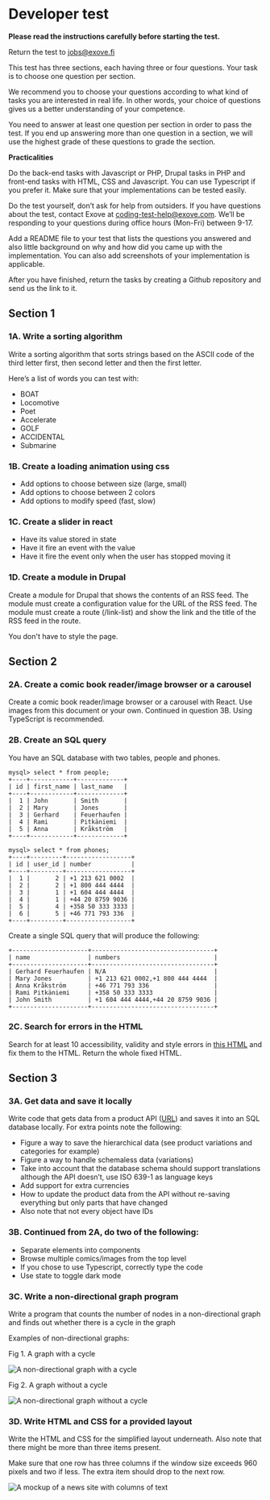 # Developer test

**Please read the instructions carefully before starting the test.**

Return the test to jobs@exove.fi

This test has three sections, each having three or four questions. Your task is to choose one question per section. 

We recommend you to choose your questions according to what kind of tasks you are interested in real life. In other words, your choice of questions gives us a better understanding of your competence.

You need to answer at least one question per section in order to pass the test. If you end up answering more than one question in a section, we will use the highest grade of these questions to grade the section.

**Practicalities**

Do the back-end tasks with Javascript or PHP, Drupal tasks in PHP and front-end tasks with HTML, CSS and Javascript. You can use Typescript if you prefer it. Make sure that your implementations can be tested easily.

Do the test yourself, don’t ask for help from outsiders. If you have questions about the test, contact Exove at coding-test-help@exove.com. We’ll be responding to your questions during office hours (Mon-Fri) between 9-17.

Add a README file to your test that lists the questions you answered and also little background on why and how did you came up with the implementation. You can also add screenshots of your implementation is applicable.

After you have finished, return the tasks by creating a Github repository and send us the link to it.

## Section 1
### 1A. Write a sorting algorithm

Write a sorting algorithm that sorts strings based on the ASCII code of the third letter first, then second letter and then the first letter.

Here’s a list of words you can test with:
- BOAT
- Locomotive
- Poet
- Accelerate
- GOLF
- ACCIDENTAL
- Submarine

### 1B. Create a loading animation using css
- Add options to choose between size (large, small)
- Add options to choose between 2 colors
- Add options to modify speed (fast, slow)

### 1C. Create a slider in react
- Have its value stored in state
- Have it fire an event with the value
- Have it fire the event only when the user has stopped moving it

### 1D. Create a module in Drupal

Create a module for Drupal that shows the contents of an RSS feed. The module must create a configuration value for the URL of the RSS feed. The module must create a route (/link-list) and show the link and the title of the RSS feed in the route.

You don't have to style the page.

## Section 2

### 2A. Create a comic book reader/image browser or a carousel

Create a comic book reader/image browser or a carousel with React. Use images from this document or your own. Continued in question 3B. Using TypeScript is recommended.

### 2B. Create an SQL query

You have an SQL database with two tables, people and phones.

```
mysql> select * from people;
+----+------------+-------------+
| id | first_name | last_name   |
+----+------------+-------------+
|  1 | John       | Smith       |
|  2 | Mary       | Jones       |
|  3 | Gerhard    | Feuerhaufen |
|  4 | Rami       | Pitkäniemi  |
|  5 | Anna       | Kråkström   |
+----+------------+-------------+

mysql> select * from phones;
+----+---------+------------------+
| id | user_id | number           |
+----+---------+------------------+
|  1 |       2 | +1 213 621 0002  |
|  2 |       2 | +1 800 444 4444  |
|  3 |       1 | +1 604 444 4444  |
|  4 |       1 | +44 20 8759 9036 |
|  5 |       4 | +358 50 333 3333 |
|  6 |       5 | +46 771 793 336  |
+----+---------+------------------+
```
Create a single SQL query that will produce the following:
```
+---------------------+----------------------------------+
| name                | numbers                          |
+---------------------+----------------------------------+
| Gerhard Feuerhaufen | N/A                              |
| Mary Jones          | +1 213 621 0002,+1 800 444 4444  |
| Anna Kråkström      | +46 771 793 336                  |
| Rami Pitkäniemi     | +358 50 333 3333                 |
| John Smith          | +1 604 444 4444,+44 20 8759 9036 |
+---------------------+----------------------------------+
```

### 2C. Search for errors in the HTML

Search for at least 10 accessibility, validity and style errors in [this HTML](material/code.html) and fix them to the HTML. Return the whole fixed HTML.

## Section 3

### 3A. Get data and save it locally

Write code that gets data from a product API ([URL](material/products.json)) and saves it into an SQL database locally. For extra points note the following:
- Figure a way to save the hierarchical data (see product variations and categories for example)
- Figure a way to handle schemaless data (variations)
- Take into account that the database schema should support translations although the API doesn’t, use ISO 639-1 as language keys
- Add support for extra currencies
- How to update the product data from the API without re-saving everything but only parts that have changed
- Also note that not every object have IDs

### 3B. Continued from 2A, do two of the following:
- Separate elements into components
- Browse multiple comics/images from the top level
- If you chose to use Typescript, correctly type the code
- Use state to toggle dark mode


### 3C. Write a non-directional graph program

Write a program that counts the number of nodes in a non-directional graph and finds out whether there is a cycle in the graph

Examples of non-directional graphs:

Fig 1. A graph with a cycle

![A non-directional graph with a cycle](/material/non-directional-graph-cycle.png)

Fig 2. A graph without a cycle

![A non-directional graph without a cycle](/material/non-directional-graph.png)

### 3D. Write HTML and CSS for a provided layout 

Write the HTML and CSS for the simplified layout underneath. Also note that there might be more than three items present.

Make sure that one row has three columns if the window size exceeds 960 pixels and two if less. The extra item should drop to the next row.

![A mockup of a news site with columns of text](/material/news-site.png)
